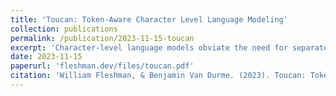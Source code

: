```yaml
---
title: 'Toucan: Token-Aware Character Level Language Modeling'
collection: publications
permalink: /publication/2023-11-15-toucan
excerpt: 'Character-level language models obviate the need for separately trained tokenizers, but efficiency suffers from longer sequence lengths. Learning to combine character representations into tokens has made training these models more efficient, but they still require decoding characters individually. We propose Toucan, an augmentation to character-level models to make them "token-aware". Comparing our method to prior work, we demonstrate significant speed-ups in character generation without a loss in language modeling performance. We then explore differences between our learned dynamic tokenization of character sequences with popular fixed vocabulary solutions such as Byte-Pair Encoding and WordPiece, finding our approach leads to a greater amount of longer sequences tokenized as single items. Our project and code are available at https://nlp.jhu.edu/nuggets/.'
date: 2023-11-15
paperurl: 'fleshman.dev/files/toucan.pdf'
citation: 'William Fleshman, & Benjamin Van Durme. (2023). Toucan: Token-Aware Character Level Language Modeling.'
---
```

